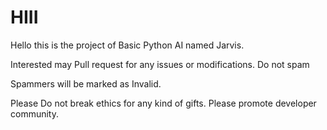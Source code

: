 # HIII

Hello this is the project of Basic Python AI named Jarvis.

Interested may Pull request for any issues or modifications. Do not spam

Spammers will be marked as Invalid.

Please Do not break ethics for any kind of gifts. Please promote developer community.
